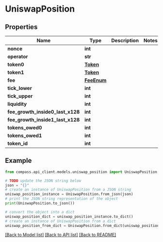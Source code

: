 # UniswapPosition


## Properties

Name | Type | Description | Notes
------------ | ------------- | ------------- | -------------
**nonce** | **int** |  | 
**operator** | **str** |  | 
**token0** | [**Token**](Token.md) |  | 
**token1** | [**Token**](Token.md) |  | 
**fee** | [**FeeEnum**](FeeEnum.md) |  | 
**tick_lower** | **int** |  | 
**tick_upper** | **int** |  | 
**liquidity** | **int** |  | 
**fee_growth_inside0_last_x128** | **int** |  | 
**fee_growth_inside1_last_x128** | **int** |  | 
**tokens_owed0** | **int** |  | 
**tokens_owed1** | **int** |  | 
**token_id** | **int** |  | 

## Example

```python
from compass.api_client.models.uniswap_position import UniswapPosition

# TODO update the JSON string below
json = "{}"
# create an instance of UniswapPosition from a JSON string
uniswap_position_instance = UniswapPosition.from_json(json)
# print the JSON string representation of the object
print(UniswapPosition.to_json())

# convert the object into a dict
uniswap_position_dict = uniswap_position_instance.to_dict()
# create an instance of UniswapPosition from a dict
uniswap_position_from_dict = UniswapPosition.from_dict(uniswap_position_dict)
```
[[Back to Model list]](../README.md#documentation-for-models) [[Back to API list]](../README.md#documentation-for-api-endpoints) [[Back to README]](../README.md)


